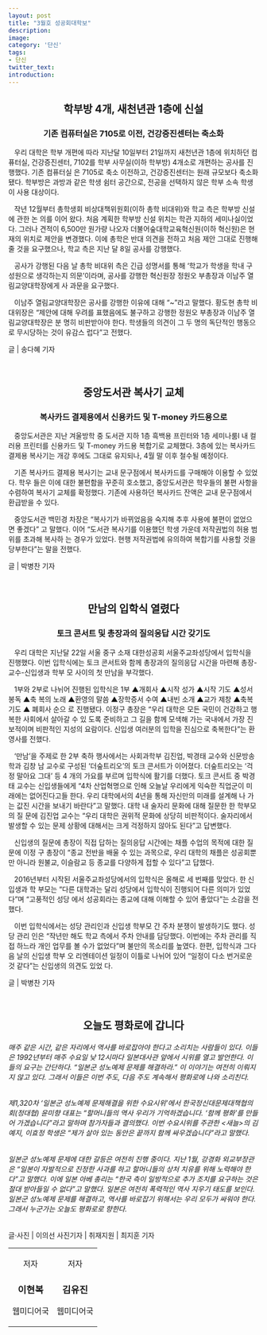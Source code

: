 ```yaml
---
layout: post
title: "3월호 성공회대학보"
description:
image:
category: '단신'
tags:
- 단신 
twitter_text: 
introduction:
---
```

<!-- 단신 1 -->
<center><h2><strong>학부방 4개, 새천년관 1층에 신설</strong></h2></center>
<center><h3>기존 컴퓨터실은 7105로 이전, 건강증진센터는 축소화</h3></center>

&nbsp; &nbsp;우리 대학은 학부 개편에 따라 지난달 10일부터 21일까지 새천년관 1층에 위치하던 컴퓨터실,
건강증진센터, 7102를 학부 사무실(이하 학부방) 4개소로 개편하는 공사를 진행했다. 기존 컴퓨터실
은 7105로 축소 이전하고, 건강증진센터는 원래 규모보다 축소화됐다. 학부방은 과방과 같은 학생
쉼터 공간으로, 전공을 선택하지 않은 학부 소속 학생이 사용 대상이다.

&nbsp; &nbsp;작년 12월부터 총학생회 비상대책위원회(이하 총학 비대위)와 학교 측은 학부방 신설에 관한 논
의를 이어 왔다. 처음 계획한 학부방 신설 위치는 학관 지하의 세미나실이었다. 그러나 견적이
6,500만 원가량 나오자 더불어숲대학교육혁신원(이하 혁신원)은 현재의 위치로 제안을 변경했다.
이에 총학은 반대 의견을 전하고 처음 제안 그대로 진행해 줄 것을 요구했으나, 학교 측은 지난
달 8일 공사를 강행했다.

&nbsp; &nbsp;공사가 강행된 다음 날 총학 비대위 측은 긴급 성명서를 통해 ‘학교가 학생을 학내 구성원으로
생각하는지 의문’이라며, 공사를 강행한 혁신원장 정원오 부총장과 이남주 열림교양대학장에게 사
과문을 요구했다.

&nbsp; &nbsp;이남주 열림교양대학장은 공사를 강행한 이유에 대해 “~”라고 말했다. 황도현 총학 비대위장은
“제안에 대해 우려를 표했음에도 불구하고 강행한 정원오 부총장과 이남주 열림교양대학장은 분
명히 비판받아야 한다. 학생들의 의견이 그 두 명의 독단적인 행동으로 무시당하는 것이 유감스
럽다”고 전했다.

글 | 송다혜 기자

<!-- 단신 2 -->
<br/>
<center><h2><strong>중앙도서관 복사기 교체</strong></h2></center>
<center><h3>복사카드 결제용에서 신용카드 및 T-money 카드용으로</h3></center>

&nbsp; &nbsp;중앙도서관은 지난 겨울방학 중 도서관 지하 1층 흑백용 프린터와 1층 세미나룸Ⅰ 내 컬러용
프린터를 신용카드 및 T-money 카드용 복합기로 교체했다. 3층에 있는 복사카드 결제용 복사기는
개강 후에도 그대로 유지되나, 4월 말 이후 철수될 예정이다.

&nbsp; &nbsp;기존 복사카드 결제용 복사기는 교내 문구점에서 복사카드를 구매해야 이용할 수 있었다. 학우
들은 이에 대한 불편함을 꾸준히 호소했고, 중앙도서관은 학우들의 불편 사항을 수렴하여 복사기
교체를 확정했다. 기존에 사용하던 복사카드 잔액은 교내 문구점에서 환급받을 수 있다.

&nbsp; &nbsp;중앙도서관 백민경 차장은 “복사기가 바뀌었음을 숙지해 추후 사용에 불편이 없었으면 좋겠다”
고 말했다. 이어 “도서관 복사기를 이용했던 학생 가운데 저작권법의 허용 범위를 초과해 복사하
는 경우가 있었다. 현행 저작권법에 유의하여 복합기를 사용할 것을 당부한다”는 말을 전했다.

글 | 박병찬 기자

<!-- 단신 3 -->
<br/>
<center><h2><strong>만남의 입학식 열렸다</strong></h2></center>
<center><h3>토크 콘서트 및 총장과의 질의응답 시간 갖기도</h3></center>

&nbsp; &nbsp;우리 대학은 지난달 22일 서울 중구 소재 대한성공회 서울주교좌성당에서 입학식을 진행했다. 
이번 입학식에는 토크 콘서트와 함께 총장과의 질의응답 시간을 마련해 총장-교수-신입생과 학부
모 사이의 첫 만남을 부각했다.

&nbsp; &nbsp;1부와 2부로 나뉘어 진행된 입학식은 1부 ▲개회사 ▲시작 성가 ▲시작 기도 ▲성서 봉독 ▲축
복의 노래 ▲환영의 말씀 ▲장학증서 수여 ▲내빈 소개 ▲교가 제창 ▲축복 기도 ▲ 폐회사 순으
로 진행됐다. 이정구 총장은 “우리 대학은 모든 국민이 건강하고 행복한 사회에서 살아갈 수 있
도록 준비하고 그 길을 함께 모색해 가는 국내에서 가장 진보적이며 비판적인 지성의 요람이다. 
신입생 여러분의 입학을 진심으로 축복한다”는 환영사를 전했다.

&nbsp; &nbsp;‘만남’을 주제로 한 2부 축하 행사에서는 사회과학부 김진업, 박경태 교수와 신문방송학과 김창
남 교수로 구성된 ‘더숲트리오’의 토크 콘서트가 이어졌다. 더숲트리오는 ‘걱정 말아요 그대’ 등 4
개의 가요를 부르며 입학식에 활기를 더했다. 
토크 콘서트 중 박경태 교수는 신입생들에게 “4차 산업혁명으로 인해 오늘날 우리에게 익숙한 
직업군이 미래에는 없어진다고들 한다. 우리 대학에서의 4년을 통해 자신만의 미래를 설계해 나
가는 값진 시간을 보내기 바란다”고 말했다. 대학 내 술자리 문화에 대해 질문한 한 학부모의 질
문에 김진업 교수는 “우리 대학은 권위적 문화에 상당히 비판적이다. 술자리에서 발생할 수 있는 
문제 상황에 대해서는 크게 걱정하지 않아도 된다”고 답변했다. 

&nbsp; &nbsp;신입생의 질문에 총장이 직접 답하는 질의응답 시간에는 채플 수업의 목적에 대한 질문에 이정
구 총장이 “종교 전반을 배울 수 있는 과목으로, 우리 대학의 채플은 성공회뿐만 아니라 원불교, 
이슬람교 등 종교를 다양하게 접할 수 있다”고 답했다.

&nbsp; &nbsp;2016년부터 시작된 서울주교좌성당에서의 입학식은 올해로 세 번째를 맞았다. 한 신입생과 학
부모는 “다른 대학과는 달리 성당에서 입학식이 진행되어 다른 의미가 있었다”며 “고풍적인 성당
에서 성공회라는 종교에 대해 이해할 수 있어 좋았다”는 소감을 전했다.

&nbsp; &nbsp;이번 입학식에서는 성당 관리인과 신입생 학부모 간 주차 분쟁이 발생하기도 했다. 성당 관리
인은 “작년만 해도 학교 측에서 주차 안내를 담당했다. 이번에는 주차 관리를 직접 하느라 개인 
업무를 볼 수가 없었다”며 불만의 목소리를 높였다. 한편, 입학식과 그다음 날의 신입생 학부 오
리엔테이션 일정이 이틀로 나뉘어 있어 “일정이 다소 번거로운 것 같다”는 신입생의 의견도 있었
다.

글 | 박병찬 기자

<!--사진기획-->
<br/>
<center><h2><strong>오늘도 평화로에 갑니다</strong></h2></center>

###### 매주 같은 시간, 같은 자리에서 역사를 바로잡아야 한다고 소리치는 사람들이 있다. 이들은 1992년부터 매주 수요일 낮 12시마다 일본대사관 앞에서 시위를 열고 발언한다. 이들의 요구는 간단하다. “일본군 성노예제 문제를 해결하라.” 이 이야기는 여전히 이뤄지지 않고 있다. 그래서 이들은 이번 주도, 다음 주도 계속해서 평화로에 나와 소리친다.
###### 제1,320차 ‘일본군 성노예제 문제해결을 위한 수요시위’에서 한국정신대문제대책협의회(정대협) 윤미향 대표는 “할머니들의 역사 우리가 기억하겠습니다. ‘함께 평화’를 만들어 가겠습니다”라고 말하며 참가자들과 결의했다. 이번 수요시위를 주관한 <새늘>의 김예지, 이효정 학생은 “제가 살아 있는 동안은 끝까지 함께 싸우겠습니다”라고 말했다.
###### 일본군 성노예제 문제에 대한 갈등은 여전히 진행 중이다. 지난 1월, 강경화 외교부장관은 “일본이 자발적으로 진정한 사과를 하고 할머니들의 상처 치유를 위해 노력해야 한다”고 말했다. 이에 일본 아베 총리는 “한국 측이 일방적으로 추가 조치를 요구하는 것은 절대 받아들일 수 없다”고 말했다. 일본은 여전히 폭력적인 역사 지우기 태도를 보인다. 일본군 성노예제 문제를 해결하고, 역사를 바로잡기 위해서는 우리 모두가 싸워야 한다. 그래서 누군가는 오늘도 평화로로 향한다.

글·사진 | 이의선 사진기자 | 취재지원 | 최지훈 기자

<!-- 글쓴이 들 -->
<section class="author" itemprop="author">
  <div class="details" itemscope itemtype="http://schema.org/Person">
    <center>
      <table>
        <tr>
          <td>
            <center>
            <p class="def">저자</p>
            <h3 class="name">이현복</h3>
            <p class="desc">웹미디어국</p>
            </center>
          </td>
          <td>
            <center>
            <p class="def">저자</p>
            <h3 class="name">김유진</h3>
            <p class="desc">웹미디어국</p>
            </center>
          </td>
        </tr>
      </table>
    </center>
  </div>
</section>